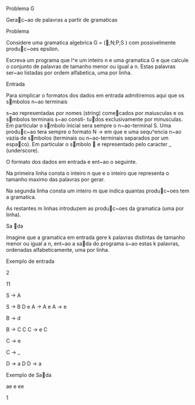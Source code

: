 ﻿Problema G

Gerac~ao de palavras a partir de gramaticas

Problema

Considere uma gramatica algebrica G = (;N;P;S ) com possivelmente produc~oes epsilon.

Escreva um programa que l^e um inteiro n e uma gramatica G e que calcule o conjunto de palavras de tamanho menor ou igual a n. Estas palavras ser~ao listadas por ordem alfabetica, uma por linha.

Entrada

Para simplicar o formatos dos dados em entrada admitiremos aqui que os smbolos n~ao terminais

s~ao representadas por nomes (string) comecados por maiusculas e os smbolos terminais s~ao consti- tudos exclusivamente por minusculas. Em particular o smbolo inicial sera sempre o n~ao-terminal S. Uma produc~ao tera sempre o formato N -> em que e uma sequ^encia n~ao vazia de smbolos (terminais ou n~ao-terminais separados por um espaco). Em particular o smbolo  e representado pelo caracter \_ (underscore).

O formato dos dados em entrada e ent~ao o seguinte.

Na primeira linha consta o inteiro n que e o inteiro que representa o tamanho maximo das palavras por gerar.

Na segunda linha consta um inteiro m que indica quantas produc~oes tem a gramatica.

As restantes m linhas introduzem as produc~oes da gramatica (uma por linha).

Sa da

Imagine que a gramatica em entrada gere k palavras distintas de tamanho menor ou igual a n, ent~ao a sada do programa s~ao estas k palavras, ordenadas alfabeticamente, uma por linha.

Exemplo de entrada

2

11

S -> A

S -> B D e A -> A e A -> e

B -> d

B -> C C C -> e C

C -> e

C -> \_

D -> a D D -> a

Exemplo de Sada

ae e ee

1
